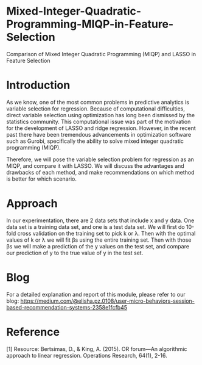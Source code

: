 # Mixed-Integer-Quadratic-Programming-MIQP-in-Feature-Selection
Comparison of Mixed Integer Quadratic Programming (MIQP) and LASSO in Feature Selection


# Introduction
As we know, one of the most common problems in predictive analytics is variable selection for regression. Because of computational difficulties, direct variable selection using optimization has long been dismissed by the statistics community. This computational issue was part of the motivation for the development of LASSO and ridge regression. However, in the recent past there have been tremendous advancements in optimization software such as Gurobi, specifically the ability to solve mixed integer quadratic programming (MIQP).

Therefore, we will pose the variable selection problem for regression as an MIQP, and compare it with LASSO. We will discuss the advantages and drawbacks of each method, and make recommendations on which method is better for which scenario.


# Approach
In our experimentation, there are 2 data sets that include x and y data. One data set is a training data set, and one is a test data set. We will first do 10-fold cross validation on the training set to pick k or λ. Then with the optimal values of k or λ we will fit βs using the entire training set. Then with those βs we will make a prediction of the y values on the test set, and compare our prediction of y to the true value of y in the test set.


# Blog
For a detailed explanation and report of this module, please refer to our blog: https://medium.com/@elisha.pz.0108/user-micro-behaviors-session-based-recommendation-systems-2358e1fcfb45


# Reference
[1] Resource: Bertsimas, D., & King, A. (2015). OR forum—An algorithmic approach to linear regression. Operations Research, 64(1), 2-16.
